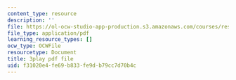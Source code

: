 ```yaml
---
content_type: resource
description: ''
file: https://ol-ocw-studio-app-production.s3.amazonaws.com/courses/res-ll-005-mathematics-of-big-data-and-machine-learning-january-iap-2020/f31020e4fe69b833fe9db79cc7d70b4c_ADQck0zeBLQ.pdf
file_type: application/pdf
learning_resource_types: []
ocw_type: OCWFile
resourcetype: Document
title: 3play pdf file
uid: f31020e4-fe69-b833-fe9d-b79cc7d70b4c
---
```

